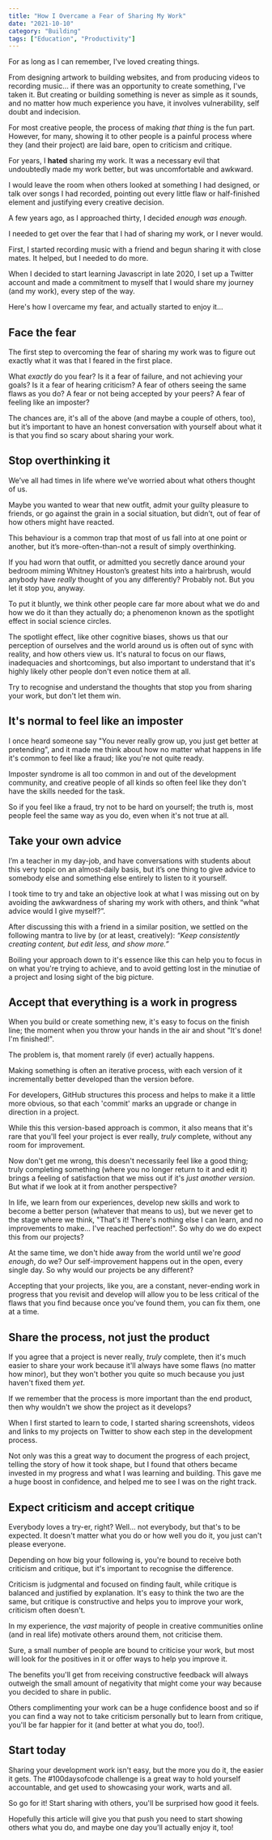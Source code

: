 ```yaml
---
title: "How I Overcame a Fear of Sharing My Work"
date: "2021-10-10"
category: "Building"
tags: ["Education", "Productivity"]
---
```


For as long as I can remember, I've loved creating things.

From designing artwork to building websites, and from producing videos to recording music... if there was an opportunity to create something, I've taken it. But creating or building something is never as simple as it sounds, and no matter how much experience you have, it involves vulnerability, self doubt and indecision.

For most creative people, the process of making _that thing_ is the fun part. However, for many, showing it to other people is a painful process where they (and their project) are laid bare, open to criticism and critique.

For years, I **hated** sharing my work. It was a necessary evil that undoubtedly made my work better, but was uncomfortable and awkward.

I would leave the room when others looked at something I had designed, or talk over songs I had recorded, pointing out every little flaw or half-finished element and justifying every creative decision.

A few years ago, as I approached thirty, I decided _enough was enough_.

I needed to get over the fear that I had of sharing my work, or I never would.

First, I started recording music with a friend and begun sharing it with close mates. It helped, but I needed to do more.

When I decided to start learning Javascript in late 2020, I set up a Twitter account and made a commitment to myself that I would share my journey (and my work), every step of the way.

Here's how I overcame my fear, and actually started to enjoy it...

## Face the fear

The first step to overcoming the fear of sharing my work was to figure out exactly what it was that I feared in the first place.

What _exactly_ do you fear? Is it a fear of failure, and not achieving your goals? Is it a fear of hearing criticism? A fear of others seeing the same flaws as you do? A fear or not being accepted by your peers? A fear of feeling like an imposter?

The chances are, it's all of the above (and maybe a couple of others, too), but it’s important to have an honest conversation with yourself about what it is that you find so scary about sharing your work.

## Stop overthinking it

We’ve all had times in life where we’ve worried about what others thought of us.

Maybe you wanted to wear that new outfit, admit your guilty pleasure to friends, or go against the grain in a social situation, but didn’t, out of fear of how others might have reacted.

This behaviour is a common trap that most of us fall into at one point or another, but it’s more-often-than-not a result of simply overthinking.

If you had worn that outfit, or admitted you secretly dance around your bedroom miming Whitney Houston’s greatest hits into a hairbrush, would anybody have _really_ thought of you any differently? Probably not. But you let it stop you, anyway.

To put it bluntly, we think other people care far more about what we do and how we do it than they actually do; a phenomenon known as the spotlight effect in social science circles.

The spotlight effect, like other cognitive biases, shows us that our perception of ourselves and the world around us is often out of sync with reality, and how others view us. It's natural to focus on our flaws, inadequacies and shortcomings, but also important to understand that it's highly likely other people don't even notice them at all.

Try to recognise and understand the thoughts that stop you from sharing your work, but don't let them win.

## It's normal to feel like an imposter

I once heard someone say "You never really grow up, you just get better at pretending", and it made me think about how no matter what happens in life it's common to feel like a fraud; like you're not quite ready.

Imposter syndrome is all too common in and out of the development community, and creative people of all kinds so often feel like they don't have the skills needed for the task.

So if you feel like a fraud, try not to be hard on yourself; the truth is, most people feel the same way as you do, even when it's not true at all.

## Take your own advice

I’m a teacher in my day-job, and have conversations with students about this very topic on an almost-daily basis, but it’s one thing to give advice to somebody else and something else entirely to listen to it yourself.

I took time to try and take an objective look at what I was missing out on by avoiding the awkwardness of sharing my work with others, and think “what advice would I give myself?”.

After discussing this with a friend in a similar position, we settled on the following mantra to live by (or at least, creatively):
_“Keep consistently creating content, but edit less, and show more.”_

Boiling your approach down to it's essence like this can help you to focus in on what you're trying to achieve, and to avoid getting lost in the minutiae of a project and losing sight of the big picture.

## Accept that everything is a work in progress

When you build or create something new, it's easy to focus on the finish line; the moment when you throw your hands in the air and shout "It's done! I'm finished!".

The problem is, that moment rarely (if ever) actually happens.

Making something is often an iterative process, with each version of it incrementally better developed than the version before.

For developers, GitHub structures this process and helps to make it a little more obvious, so that each 'commit' marks an upgrade or change in direction in a project.

While this this version-based approach is common, it also means that it's rare that you'll feel your project is ever really, _truly_ complete, without any room for improvement.

Now don't get me wrong, this doesn't necessarily feel like a good thing; truly completing something (where you no longer return to it and edit it) brings a feeling of satisfaction that we miss out if it's _just another version_. But what if we look at it from another perspective?

In life, we learn from our experiences, develop new skills and work to become a better person (whatever that means to us), but we never get to the stage where we think, "That's it! There's nothing else I can learn, and no improvements to make... I've reached perfection!". So why do we do expect this from our projects?

At the same time, we don't hide away from the world until we're _good enough_, do we? Our self-improvement happens out in the open, every single day. So why would our projects be any different?

Accepting that your projects, like you, are a constant, never-ending work in progress that you revisit and develop will allow you to be less critical of the flaws that you find because once you've found them, you can fix them, one at a time.

## Share the process, not just the product

If you agree that a project is never really, _truly_ complete, then it's much easier to share your work because it'll always have some flaws (no matter how minor), but they won't bother you quite so much because you just haven't fixed them _yet_.

If we remember that the process is more important than the end product, then why wouldn't we show the project as it develops?

When I first started to learn to code, I started sharing screenshots, videos and links to my projects on Twitter to show each step in the development process.

Not only was this a great way to document the progress of each project, telling the story of how it took shape, but I found that others became invested in my progress and what I was learning and building. This gave me a huge boost in confidence, and helped me to see I was on the right track.

## Expect criticism and accept critique

Everybody loves a try-er, right? Well... not everybody, but that's to be expected.
It doesn't matter what you do or how well you do it, you just can't please everyone.

Depending on how big your following is, you're bound to receive both criticism and critique, but it's important to recognise the difference.

Criticism is judgmental and focused on finding fault, while critique is balanced and justified by explanation. It's easy to think the two are the same, but critique is constructive and helps you to improve your work, criticism often doesn't.

In my experience, the _vast_ majority of people in creative communities online (and in real life) motivate others around them, not criticise them.

Sure, a small number of people are bound to criticise your work, but most will look for the positives in it or offer ways to help you improve it.

The benefits you'll get from receiving constructive feedback will always outweigh the small amount of negativity that might come your way because you decided to share in public.

Others complimenting your work can be a huge confidence boost and so if you can find a way not to take criticism personally but to learn from critique, you'll be far happier for it (and better at what you do, too!).

## Start today

Sharing your development work isn't easy, but the more you do it, the easier it gets. The #100daysofcode challenge is a great way to hold yourself accountable, and get used to showcasing your work, warts and all.

So go for it! Start sharing with others, you'll be surprised how good it feels.

Hopefully this article will give you that push you need to start showing others what you do, and maybe one day you'll actually enjoy it, too!

